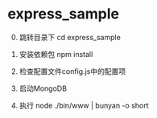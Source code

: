 # express_sample

0. 跳转目录下
    cd express_sample

1. 安装依赖包
    npm install

2. 检查配置文件config.js中的配置项

3. 启动MongoDB

4. 执行
    node ./bin/www | bunyan -o short

